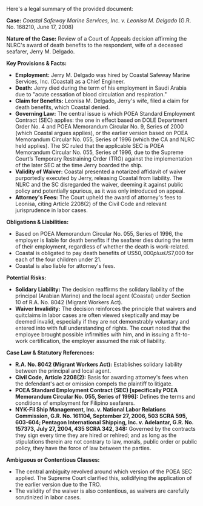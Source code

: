 Here's a legal summary of the provided document:

**Case:** *Coastal Safeway Marine Services, Inc. v. Leonisa M. Delgado* (G.R. No. 168210, June 17, 2008)

**Nature of the Case:** Review of a Court of Appeals decision affirming the NLRC's award of death benefits to the respondent, wife of a deceased seafarer, Jerry M. Delgado.

**Key Provisions & Facts:**

*   **Employment:** Jerry M. Delgado was hired by Coastal Safeway Marine Services, Inc. (Coastal) as a Chief Engineer.
*   **Death:** Jerry died during the term of his employment in Saudi Arabia due to "acute cessation of blood circulation and respiration."
*   **Claim for Benefits:** Leonisa M. Delgado, Jerry's wife, filed a claim for death benefits, which Coastal denied.
*   **Governing Law:** The central issue is which POEA Standard Employment Contract (SEC) applies: the one in effect based on DOLE Department Order No. 4 and POEA Memorandum Circular No. 9, Series of 2000 (which Coastal argues applies), or the earlier version based on POEA Memorandum Circular No. 055, Series of 1996 (which the CA and NLRC held applies). The SC ruled that the applicable SEC is POEA Memorandum Circular No. 055, Series of 1996, due to the Supreme Court’s Temporary Restraining Order (TRO) against the implementation of the later SEC at the time Jerry boarded the ship.
*   **Validity of Waiver:** Coastal presented a notarized affidavit of waiver purportedly executed by Jerry, releasing Coastal from liability. The NLRC and the SC disregarded the waiver, deeming it against public policy and potentially spurious, as it was only introduced on appeal.
*   **Attorney's Fees:** The Court upheld the award of attorney's fees to Leonisa, citing Article 2208(2) of the Civil Code and relevant jurisprudence in labor cases.

**Obligations & Liabilities:**

*   Based on POEA Memorandum Circular No. 055, Series of 1996, the employer is liable for death benefits if the seafarer dies during the term of their employment, regardless of whether the death is work-related.
*   Coastal is obligated to pay death benefits of US$50,000 plus US$7,000 for each of the four children under 21.
*   Coastal is also liable for attorney's fees.

**Potential Risks:**

*   **Solidary Liability:** The decision reaffirms the solidary liability of the principal (Arabian Marine) and the local agent (Coastal) under Section 10 of R.A. No. 8042 (Migrant Workers Act).
*   **Waiver Invalidity:** The decision reinforces the principle that waivers and quitclaims in labor cases are often viewed skeptically and may be deemed invalid, especially if they are not demonstrably voluntary and entered into with full understanding of rights. The court noted that the employee brought possible infirmities with him, and in issuing a fit-to-work certification, the employer assumed the risk of liability.

**Case Law & Statutory References:**

*   **R.A. No. 8042 (Migrant Workers Act):**  Establishes solidary liability between the principal and local agent.
*   **Civil Code, Article 2208(2):** Basis for awarding attorney's fees when the defendant's act or omission compels the plaintiff to litigate.
*   **POEA Standard Employment Contract (SEC) [specifically POEA Memorandum Circular No. 055, Series of 1996]:**  Defines the terms and conditions of employment for Filipino seafarers.
*   **NYK-Fil Ship Management, Inc. v. National Labor Relations Commission, G.R. No. 161104, September 27, 2006, 503 SCRA 595, 603-604; Pentagon International Shipping, Inc. v. Adelantar, G.R. No. 157373, July 27, 2004, 435 SCRA 342, 348:** Governed by the contracts they sign every time they are hired or rehired; and as long as the stipulations therein are not contrary to law, morals, public order or public policy, they have the force of law between the parties.

**Ambiguous or Contentious Clauses:**

*   The central ambiguity revolved around which version of the POEA SEC applied. The Supreme Court clarified this, solidifying the application of the earlier version due to the TRO.
*   The validity of the waiver is also contentious, as waivers are carefully scrutinized in labor cases.
